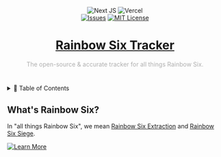 <center align="center">


![Next JS](https://img.shields.io/badge/Next-black?style=for-the-badge&logo=next.js&logoColor=white)
![Vercel](https://img.shields.io/badge/vercel-%23000000.svg?style=for-the-badge&logo=vercel&logoColor=white) <br/>
[![Issues][issues-shield]][issues-url]
[![MIT License][license-shield]][license-url]

</center>
<center align="center">

# [Rainbow Six Tracker][website-url]

<p style="color: #afafaf !important;">The open-source & accurate tracker for all things Rainbow Six.</p>

# 
</center>

<details>
<summary>📃 Table of Contents</summary>

- [What's Rainbow Six](#whats-rainbow-six)
</details>

## What's Rainbow Six?
In "all things Rainbow Six", we mean [Rainbow Six Extraction][rainbow-six-extraction] and [Rainbow Six Siege][rainbow-six-siege].

[![Learn More](https://img.shields.io/badge/learn%20more-grey?style=for-the-badge&logo=ubisoft&logoColor=white)][rainbow-six-siege]


[issues-shield]: https://img.shields.io/github/issues/turtlepaw/rainbow-six-tracker.svg?style=for-the-badge
[issues-url]: https://github.com/turtlepaw/rainbow-six-tracker/issues
[license-shield]: https://img.shields.io/github/license/turtlepaw/rainbow-six-tracker.svg?style=for-the-badge
[license-url]: https://github.com/turtlepaw/rainbow-six-tracker/blob/master/LICENSE
[rainbow-six-siege]: https://rainbowsixsiege.com/
[rainbow-six-extraction]: https://rainbowsixextraction.com/
[website-url]: https://r6tracker.vercel.app/
